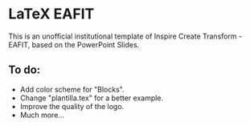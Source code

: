 # LaTeX EAFIT

This is an unofficial institutional template of Inspire Create Transform - EAFIT, based on the PowerPoint Slides.

## To do:

- Add color scheme for "Blocks".
- Change "plantilla.tex" for a better example.
- Improve the quality of the logo.
- Much more... 
